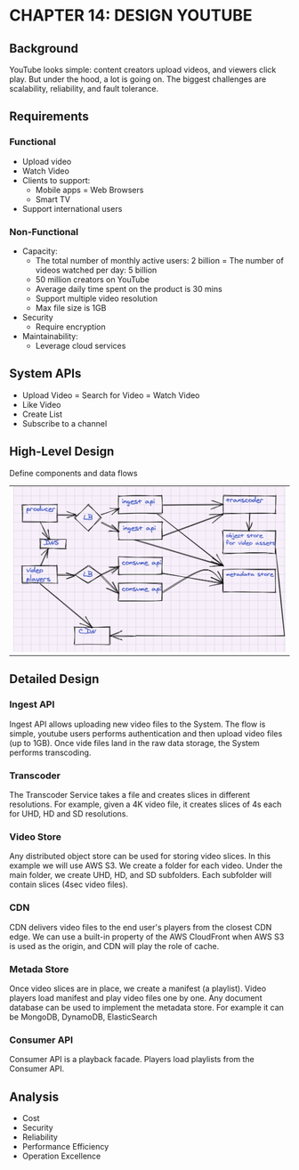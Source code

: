 # CHAPTER 14: DESIGN YOUTUBE

## Background
YouTube looks simple: content creators upload videos, and viewers click play. But under the hood, a lot is going on. The biggest challenges are scalability, reliability, and fault tolerance.  

## Requirements

### Functional 
- Upload video
- Watch Video
- Clients to support:
    - Mobile apps
    = Web Browsers
    - Smart TV
- Support international users


### Non-Functional
- Capacity:
    - The total number of monthly active users: 2 billion
    = The number of videos watched per day: 5 billion
    - 50 million creators on YouTube
    - Average daily time spent on the product is 30 mins
    - Support multiple video resolution
    - Max file size is 1GB
- Security
    - Require encryption
- Maintainability:
    - Leverage cloud services


## System APIs
- Upload Video
= Search for Video
= Watch Video
- Like Video
- Create List
- Subscribe to a channel


## High-Level Design
Define components and data flows 

<table width="1024px">
  <tr>
    <td><img src="../images/ch14-youtube.png" /></td>
  </tr>
</table>

## Detailed Design

### Ingest API
Ingest API allows uploading new video files to the System. The flow is simple, youtube users performs authentication and then upload video files (up to 1GB). Once vide files land in the raw data storage, the System performs transcoding. 

### Transcoder
The Transcoder Service takes a file and creates slices in different resolutions. For example, given a 4K video file, it creates slices of 4s each for UHD, HD and SD resolutions.

### Video Store
Any distributed object store can be used for storing video slices. In this example we will use AWS S3. We create a folder for each video. Under the main folder, we create UHD, HD, and SD subfolders. Each subfolder will contain slices (4sec video files).

### CDN
CDN delivers video files to the end user's players from the closest CDN edge. We can use a built-in property of the AWS CloudFront when AWS S3 is used as the origin, and CDN will play the role of cache.

### Metada Store
Once video slices are in place, we create a manifest (a playlist). Video players load manifest and play video files one by one. Any document database can be used to implement the metadata store. For example it can be MongoDB, DynamoDB, ElasticSearch

### Consumer API
Consumer API is a playback facade. Players load playlists from the Consumer API.


## Analysis
- Cost
- Security
- Reliability
- Performance Efficiency
- Operation Excellence




